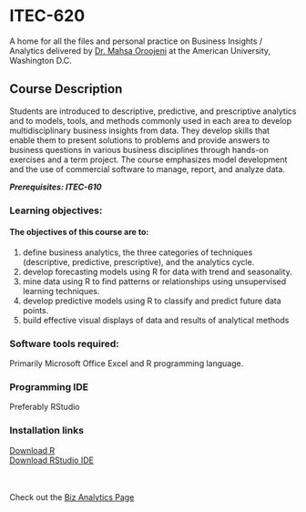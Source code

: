# ITEC-620
A home for all the files and personal practice on Business Insights / Analytics delivered by <a href="https://www.american.edu/kogod/faculty/oroojeni.cfm" target="_blank">Dr. Mahsa Oroojeni</a> at the American University, Washington D.C.

## Course Description
Students are introduced to descriptive, predictive, and prescriptive analytics and to models, tools, and methods commonly used in each area to develop multidisciplinary business insights from data. They develop skills that enable them to present solutions to problems and provide answers to business questions in various business disciplines through hands-on exercises and a term project. The course emphasizes model development and the use of commercial software to manage, report, and analyze data.

***Prerequisites: ITEC-610***

### Learning objectives: 
#### The objectives of this course are to:
1. define business analytics, the three categories of techniques (descriptive, predictive, 
prescriptive), and the analytics cycle.
2. develop forecasting models using R for data with trend and seasonality. 
3. mine data using R to find patterns or relationships using unsupervised learning techniques.
4. develop predictive models using R to classify and predict future data points.
5. build effective visual displays of data and results of analytical methods

### Software tools required:
Primarily Microsoft Office Excel and R programming language.

### Programming IDE
Preferably RStudio

### Installation links
<a href="https://cran.r-project.org/bin/windows/base/" target=_blank>Download R</a><br>
<a href="https://www.rstudio.com/products/rstudio/download/" target=_blank>Download RStudio IDE</a>

<br><br>
Check out the <a href="https://yimjohns.github.io/BizAnalytics-ITEC-620" target=_blank/>Biz Analytics Page</a>
